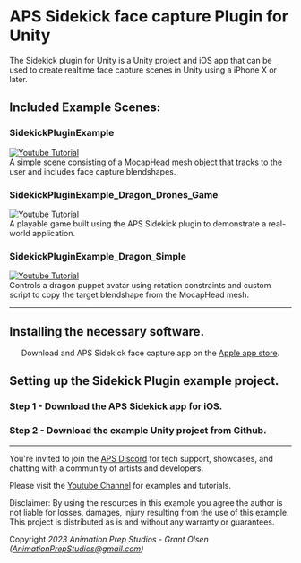 # APS Sidekick face capture Plugin for Unity
The Sidekick plugin for Unity is a Unity project and iOS app that can be used to create realtime face capture scenes in Unity using a iPhone X or later.


## Included Example Scenes:
### SidekickPluginExample
[![Youtube Tutorial](https://img.youtube.com/vi/ObtHQCmSBew/0.jpg)](https://www.youtube.com/watch?v=ObtHQCmSBew)
<br>A simple scene consisting of a MocapHead mesh object that tracks to the user and includes face capture blendshapes. 
<br>

### SidekickPluginExample_Dragon_Drones_Game 
[![Youtube Tutorial](https://img.youtube.com/vi/_eKAQv_z6bQ/0.jpg)](https://www.youtube.com/watch?v=_eKAQv_z6bQ)
<br>A playable game built using the APS Sidekick plugin to demonstrate a real-world application.
<br>

### SidekickPluginExample_Dragon_Simple
[![Youtube Tutorial](https://img.youtube.com/vi/A5vrH3fNN0o/0.jpg)](https://www.youtube.com/watch?v=A5vrH3fNN0o)
<br>Controls a dragon puppet avatar using rotation constraints and custom script to copy the target blendshape from the MocapHead mesh.
<br>

----

## Installing the necessary software.

<p align="center">
  Download and APS Sidekick face capture app on the <a href="https://apps.apple.com/us/app/aps-sidekick/id1536328156">Apple app store</a>.
  <br>
</p>


## Setting up the Sidekick Plugin example project.
 
### Step 1 - Download the APS Sidekick app for iOS.
<p align="center">

</p>

### Step 2 - Download the example Unity project from Github.
<p align="center">

</p>

----

You're invited to join the [APS Discord](https://discord.com/invite/ErZcKaQ) for tech support, showcases, and chatting with a community of artists and developers.

Please visit the [Youtube Channel](https://www.youtube.com/channel/UCjHMxbBzessAD-Hf4EHbngg?sub_confirmation=1) for examples and tutorials.

Disclaimer: By using the resources in this example you agree the author is not liable for losses, damages, injury resulting from the use of this example. This project is distributed as is and without any warranty or guarantees.

Copyright *2023 Animation Prep Studios - Grant Olsen (AnimationPrepStudios@gmail.com)*
